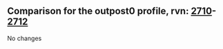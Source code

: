 ## Comparison for the outpost0 profile, rvn: [2710](https://github.com/PRO100KatYT/FortniteProfileRevisions/tree/main/profiles/outpost0/2710%20outpost0.json)-[2712](https://github.com/PRO100KatYT/FortniteProfileRevisions/tree/main/profiles/outpost0/2712%20outpost0.json)

No changes
